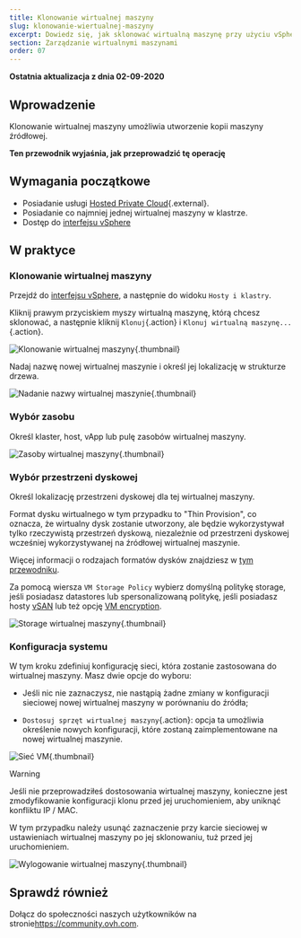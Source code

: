 ```yaml
---
title: Klonowanie wirtualnej maszyny
slug: klonowanie-wiertualnej-maszyny
excerpt: Dowiedz się, jak sklonować wirtualną maszynę przy użyciu vSphere
section: Zarządzanie wirtualnymi maszynami
order: 07
---
```


**Ostatnia aktualizacja z dnia 02-09-2020**

## Wprowadzenie

Klonowanie wirtualnej maszyny umożliwia utworzenie kopii maszyny źródłowej.

**Ten przewodnik wyjaśnia, jak przeprowadzić tę operację**

## Wymagania początkowe

- Posiadanie usługi [Hosted Private Cloud](https://www.ovhcloud.com/pl/enterprise/products/hosted-private-cloud/){.external}.
- Posiadanie co najmniej jednej wirtualnej maszyny w klastrze.
- Dostęp do [interfejsu vSphere](../polaczenie-interfejs-vsphere/)

## W praktyce

### Klonowanie wirtualnej maszyny

Przejdź do [interfejsu vSphere](../polaczenie-interfejs-vsphere/), a następnie do widoku `Hosty i klastry`.

Kliknij prawym przyciskiem myszy wirtualną maszynę, którą chcesz sklonować, a następnie kliknij `Klonuj`{.action} i `Klonuj wirtualną maszynę...`{.action}. 

![Klonowanie wirtualnej maszyny](images/clonevm01.png){.thumbnail}

Nadaj nazwę nowej wirtualnej maszynie i określ jej lokalizację w strukturze drzewa.

![Nadanie nazwy wirtualnej maszynie](images/clonevm02.png){.thumbnail}

### Wybór zasobu

Określ klaster, host, vApp lub pulę zasobów wirtualnej maszyny.

![Zasoby wirtualnej maszyny](images/clonevm03.png){.thumbnail}

### Wybór przestrzeni dyskowej

Określ lokalizację przestrzeni dyskowej dla tej wirtualnej maszyny. 

Format dysku wirtualnego w tym przypadku to "Thin Provision", co oznacza, że wirtualny dysk zostanie utworzony, ale będzie wykorzystywał tylko rzeczywistą przestrzeń dyskową, niezależnie od przestrzeni dyskowej wcześniej wykorzystywanej na źródłowej wirtualnej maszynie.

Więcej informacji o rodzajach formatów dysków znajdziesz w [tym przewodniku](../jaki-format-dysku-wybrac/).

Za pomocą wiersza `VM Storage Policy` wybierz domyślną politykę storage, jeśli posiadasz datastores lub spersonalizowaną politykę, jeśli posiadasz hosty [vSAN](../vmware-vsan/) lub też opcję [VM encryption](../vm-encrypt/).

![Storage wirtualnej maszyny](images/clonevm04.png){.thumbnail}

### Konfiguracja systemu

W tym kroku zdefiniuj konfigurację sieci, która zostanie zastosowana do wirtualnej maszyny. Masz dwie opcje do wyboru:

- Jeśli nic nie zaznaczysz, nie nastąpią żadne zmiany w konfiguracji sieciowej nowej wirtualnej maszyny w porównaniu do źródła;

- `Dostosuj sprzęt wirtualnej maszyny`{.action}\: opcja ta umożliwia określenie nowych konfiguracji, które zostaną zaimplementowane na nowej wirtualnej maszynie.

![Sieć VM](images/clonevm05.png){.thumbnail}

> [!warning]
>
> Jeśli nie przeprowadziłeś dostosowania wirtualnej maszyny, konieczne jest zmodyfikowanie konfiguracji klonu przed jej uruchomieniem, aby uniknąć konfliktu IP / MAC. 
>
>W tym przypadku należy usunąć zaznaczenie przy karcie sieciowej w ustawieniach wirtualnej maszyny po jej sklonowaniu, tuż przed jej uruchomieniem.
>
>![Wylogowanie wirtualnej maszyny](images/clonevm06.png){.thumbnail}
>

## Sprawdź również

Dołącz do społeczności naszych użytkowników na stronie<https://community.ovh.com>.
